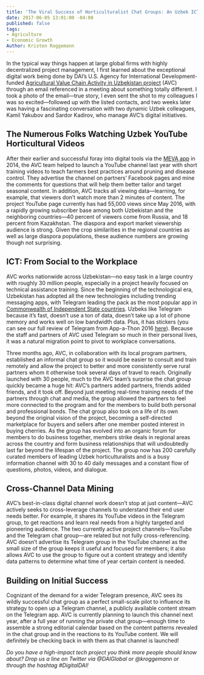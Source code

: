 ```yaml
---
title: 'The Viral Success of Horticulturalist Chat Groups: An Uzbek ICT4Ag Case Study'
date: 2017-06-05 13:01:00 -04:00
published: false
tags:
- Agriculture
- Economic Growth
Author: Kristen Roggemann
---
```


In the typical way things happen at large global firms with highly decentralized project management, I first learned about the exceptional digital work being done by DAI’s U.S. Agency for International Development-funded [Agricultural Value Chain Activity in Uzbekistan project](https://www.dai.com/our-work/projects/uzbekistan-usaid-agricultural-value-chain-activity-uzbekistan-uzbekistan-avc) (AVC) through an email referenced in a meeting about something totally different. I took a photo of the email—true story, I even sent the shot to my colleagues I was so excited—followed up with the listed contacts, and two weeks later was  having a fascinating conversation with two dynamic Uzbek colleagues, Kamil Yakubov and Sardor Kadirov, who manage AVC’s digital initiatives.

<!--more-->

## The Numerous Folks Watching Uzbek YouTube Horticultural Videos

After their earlier and successful foray into digital tools via the [MEVA app](http://southsouthworld.org/solution/view?id=1109) in 2014, the AVC  team helped to launch a YouTube channel last year with short training videos to teach farmers best practices around pruning and disease control. They advertise the channel on partners’ Facebook pages and mine the comments for questions that will help them better tailor and target seasonal content. In addition, AVC tracks all viewing data—learning, for example, that viewers don’t watch more than 2 minutes of content. The project YouTube page currently has had 55,000 views since May 2016, with a rapidly growing subscriber base among both Uzbekistan and the neighboring countries—40 percent of viewers come from Russia, and 18 percent from Kazakhstan. The diaspora and export market viewership audience is strong. Given the crop similarities in the regional countries as well as large diaspora populations, these audience numbers are growing though not surprising.

## ICT: From Social to the Workplace

AVC works nationwide across Uzbekistan—no easy task in a large country with roughly 30 million people, especially in a project heavily focused on technical assistance training. Since the beginning of the technological era, Uzbekistan has adopted all the new technologies including trending messaging apps, with Telegram leading the pack as the most popular app in [Commonwealth of Independent State countries](http://www.cisstat.com/eng/cis.htm). Uzbeks like Telegram because it’s fast, doesn’t use a ton of data, doesn’t take up a lot of phone memory and works well on low bandwidth data. Plus, it has stickers (you can see our full review of Telegram from App-a-Thon 2016 [here](https://dai-global-digital.com/app-a-thon-2016-telegram-for-development.html)).  Because the staff and partners of AVC used Telegram so much in their personal lives, it was a natural migration point to pivot to workplace conversations.

Three months ago, AVC, in collaboration with its local program partners, established an informal chat group so it would be easier to consult and train remotely and allow the project to better and more consistently serve rural partners whom it otherwise took several days of travel to reach. Originally launched with 30 people, much to the AVC team’s surprise the chat group quickly became a huge hit: AVC’s partners added partners, friends added friends, and it took off. Beyond just meeting real-time training needs of the partners through chat and media, the group allowed the partners to feel more connected to the program and for the members to build both personal and professional bonds. The chat group also took on a life of its own beyond the original vision of the project, becoming a self-directed marketplace for buyers and sellers after one member posted interest in buying cherries. As the group has evolved into an organic forum for members to do business together, members strike deals in regional areas across the country and form business relationships that will undoubtedly last far beyond the lifespan of the project. The group now has 200 carefully curated members of leading Uzbek horticulturalists and is a busy information channel with 30 to 40 daily messages and a constant flow of questions, photos, videos, and dialogue.

## Cross-Channel Data Mining

AVC’s best-in-class digital channel work doesn’t stop at just content—AVC actively seeks to cross-leverage channels to understand their end user needs better. For example, it shares its YouTube videos in the Telegram group, to get reactions and learn real needs from a highly targeted and pioneering audience. The two currently active project channels—YouTube and the Telegram chat group—are related but not fully cross-referencing. AVC doesn’t advertise its Telegram group in the YouTube channel as the small size of the group keeps it useful and focused for members; it also allows AVC to use the group to figure out a content strategy and identify data patterns to determine what time of year certain content is needed.

## Building on Initial Success

Cognizant of the demand for a wider Telegram presence, AVC sees its wildly successful chat group as a perfect small-scale pilot to influence its strategy to open up a Telegram channel, a publicly available content stream on the Telegram app. AVC is currently planning to launch this channel next year, after a full year of running the private chat group—enough time to assemble a strong editorial calendar based on the content patterns revealed in the chat group and in the reactions to its YouTube content. We will definitely be checking back in with them as that channel is launched!

*Do you have a high-impact tech project you think more people should know about? Drop us a line on Twitter via @DAIGlobal or @kroggemann or through the hashtag #DigitalDAI!*